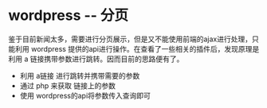 # wordpress -- 分页
鉴于目前新闻太多，需要进行分页展示，但是又不能使用前端的ajax进行处理，只能利用 wordpress 提供的api进行操作。在查看了一些相关的插件后，发现原理是利用 a 链接携带参数进行跳转。因而目前的思路便有了。
  + 利用 a链接 进行跳转并携带需要的参数
  + 通过 php 来获取 链接上的参数
  + 使用 wordpress的api将参数传入查询即可

## 